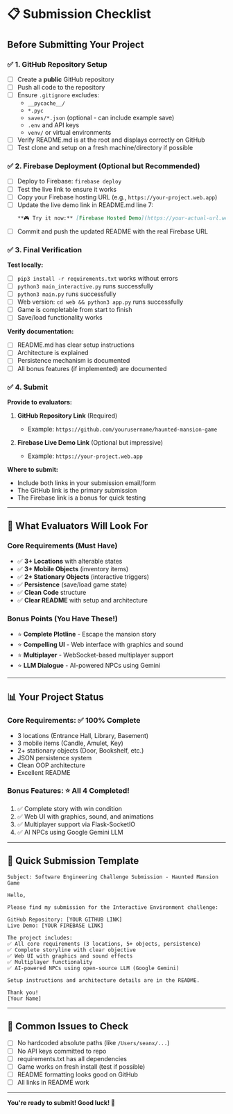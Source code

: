 # 📋 Submission Checklist

## Before Submitting Your Project

### ✅ 1. GitHub Repository Setup

- [ ] Create a **public** GitHub repository
- [ ] Push all code to the repository
- [ ] Ensure `.gitignore` excludes:
  - `__pycache__/`
  - `*.pyc`
  - `saves/*.json` (optional - can include example save)
  - `.env` and API keys
  - `venv/` or virtual environments
- [ ] Verify README.md is at the root and displays correctly on GitHub
- [ ] Test clone and setup on a fresh machine/directory if possible

### ✅ 2. Firebase Deployment (Optional but Recommended)

- [ ] Deploy to Firebase: `firebase deploy`
- [ ] Test the live link to ensure it works
- [ ] Copy your Firebase hosting URL (e.g., `https://your-project.web.app`)
- [ ] Update the live demo link in README.md line 7:
  ```markdown
  **🎮 Try it now:** [Firebase Hosted Demo](https://your-actual-url.web.app)
  ```
- [ ] Commit and push the updated README with the real Firebase URL

### ✅ 3. Final Verification

**Test locally:**
- [ ] `pip3 install -r requirements.txt` works without errors
- [ ] `python3 main_interactive.py` runs successfully
- [ ] `python3 main.py` runs successfully
- [ ] Web version: `cd web && python3 app.py` runs successfully
- [ ] Game is completable from start to finish
- [ ] Save/load functionality works

**Verify documentation:**
- [ ] README.md has clear setup instructions
- [ ] Architecture is explained
- [ ] Persistence mechanism is documented
- [ ] All bonus features (if implemented) are documented

### ✅ 4. Submit

**Provide to evaluators:**

1. **GitHub Repository Link** (Required)
   - Example: `https://github.com/yourusername/haunted-mansion-game`
   
2. **Firebase Live Demo Link** (Optional but impressive)
   - Example: `https://your-project.web.app`

**Where to submit:**
- Include both links in your submission email/form
- The GitHub link is the primary submission
- The Firebase link is a bonus for quick testing

---

## 🎯 What Evaluators Will Look For

### Core Requirements (Must Have)
- ✅ **3+ Locations** with alterable states
- ✅ **3+ Mobile Objects** (inventory items)
- ✅ **2+ Stationary Objects** (interactive triggers)
- ✅ **Persistence** (save/load game state)
- ✅ **Clean Code** structure
- ✅ **Clear README** with setup and architecture

### Bonus Points (You Have These!)
- ⭐ **Complete Plotline** - Escape the mansion story
- ⭐ **Compelling UI** - Web interface with graphics and sound
- ⭐ **Multiplayer** - WebSocket-based multiplayer support
- ⭐ **LLM Dialogue** - AI-powered NPCs using Gemini

---

## 📊 Your Project Status

### Core Requirements: ✅ 100% Complete
- 3 locations (Entrance Hall, Library, Basement)
- 3 mobile items (Candle, Amulet, Key)
- 2+ stationary objects (Door, Bookshelf, etc.)
- JSON persistence system
- Clean OOP architecture
- Excellent README

### Bonus Features: ⭐ All 4 Completed!
1. ✅ Complete story with win condition
2. ✅ Web UI with graphics, sound, and animations
3. ✅ Multiplayer support via Flask-SocketIO
4. ✅ AI NPCs using Google Gemini LLM

---

## 🚀 Quick Submission Template

```
Subject: Software Engineering Challenge Submission - Haunted Mansion Game

Hello,

Please find my submission for the Interactive Environment challenge:

GitHub Repository: [YOUR GITHUB LINK]
Live Demo: [YOUR FIREBASE LINK]

The project includes:
✅ All core requirements (3 locations, 5+ objects, persistence)
✅ Complete storyline with clear objective
✅ Web UI with graphics and sound effects
✅ Multiplayer functionality
✅ AI-powered NPCs using open-source LLM (Google Gemini)

Setup instructions and architecture details are in the README.

Thank you!
[Your Name]
```

---

## 🔧 Common Issues to Check

- [ ] No hardcoded absolute paths (like `/Users/seanx/...`)
- [ ] No API keys committed to repo
- [ ] requirements.txt has all dependencies
- [ ] Game works on fresh install (test if possible)
- [ ] README formatting looks good on GitHub
- [ ] All links in README work

---

**You're ready to submit! Good luck! 🎉**
